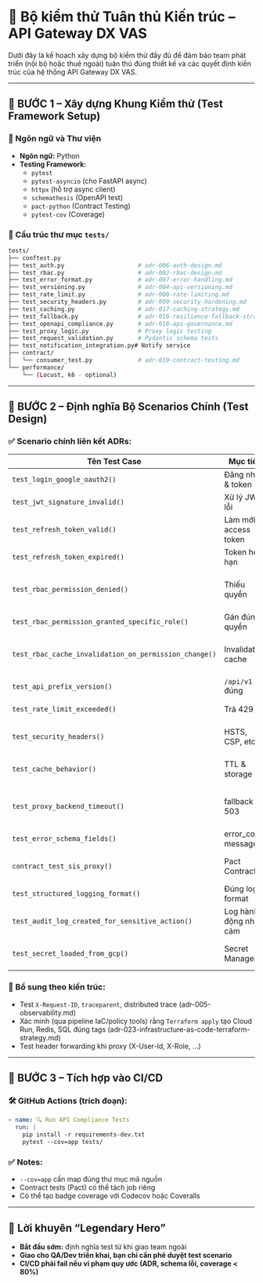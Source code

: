 # 🧪 Bộ kiểm thử Tuân thủ Kiến trúc – API Gateway DX VAS

Dưới đây là kế hoạch xây dựng bộ kiểm thử đầy đủ để đảm bảo team phát triển (nội bộ hoặc thuê ngoài) tuân thủ đúng thiết kế và các quyết định kiến trúc của hệ thống API Gateway DX VAS.

---

## 🔹 BƯỚC 1 – Xây dựng Khung Kiểm thử (Test Framework Setup)

### 🔧 Ngôn ngữ và Thư viện
- **Ngôn ngữ:** Python
- **Testing Framework:**
  - `pytest`
  - `pytest-asyncio` (cho FastAPI async)
  - `httpx` (hỗ trợ async client)
  - `schemathesis` (OpenAPI test)
  - `pact-python` (Contract Testing)
  - `pytest-cov` (Coverage)

### 📁 Cấu trúc thư mục `tests/`
```bash
tests/
├── conftest.py
├── test_auth.py                     # adr-006-auth-design.md
├── test_rbac.py                     # adr-002-rbac-design.md
├── test_error_format.py             # adr-007-error-handling.md
├── test_versioning.py               # adr-004-api-versioning.md
├── test_rate_limit.py               # adr-008-rate-limiting.md
├── test_security_headers.py         # adr-009-security-hardening.md
├── test_caching.py                  # adr-017-caching-strategy.md
├── test_fallback.py                 # adr-016-resilience-fallback-strategy.md
├── test_openapi_compliance.py       # adr-018-api-governance.md
├── test_proxy_logic.py              # Proxy logic testing
├── test_request_validation.py       # Pydantic schema tests
├── test_notification_integration.py# Notify service
├── contract/
│   └── consumer_test.py             # adr-019-contract-testing.md
└── performance/
    └── (Locust, k6 - optional)
```

---

## 🔹 BƯỚC 2 – Định nghĩa Bộ Scenarios Chính (Test Design)

### ✅ Scenario chính liên kết ADRs:
| Tên Test Case | Mục tiêu | ADR liên quan |
|---------------|----------|----------------|
| `test_login_google_oauth2()` | Đăng nhập & token | adr-006-auth-design.md |
| `test_jwt_signature_invalid()` | Xử lý JWT lỗi | adr-006-auth-design.md |
| `test_refresh_token_valid()` | Làm mới access token | adr-006-auth-design.md |
| `test_refresh_token_expired()` | Token hết hạn | adr-006-auth-design.md |
| `test_rbac_permission_denied()` | Thiếu quyền | adr-002-rbac-design.md, adr-007-error-handling.md |
| `test_rbac_permission_granted_specific_role()` | Gán đúng quyền | adr-002-rbac-design.md |
| `test_rbac_cache_invalidation_on_permission_change()` | Invalidate cache | adr-002-rbac-design.md, adr-017-caching-strategy.md |
| `test_api_prefix_version()` | `/api/v1` đúng | adr-004-api-versioning.md |
| `test_rate_limit_exceeded()` | Trả 429 | adr-008-rate-limiting.md |
| `test_security_headers()` | HSTS, CSP, etc. | adr-009-security-hardening.md |
| `test_cache_behavior()` | TTL & storage | adr-017-caching-strategy.md |
| `test_proxy_backend_timeout()` | fallback 503 | adr-016-resilience-fallback-strategy.md |
| `test_error_schema_fields()` | error_code, message... | adr-007-error-handling.md |
| `contract_test_sis_proxy()` | Pact Contract | adr-019-contract-testing.md |
| `test_structured_logging_format()` | Đúng log format | adr-005-observability.md |
| `test_audit_log_created_for_sensitive_action()` | Log hành động nhạy cảm | adr-012-audit-logging.md |
| `test_secret_loaded_from_gcp()` | Secret Manager | adr-011-secrets-rotation.md |

### 🔎 Bổ sung theo kiến trúc:
- Test `X-Request-ID`, `traceparent`, distributed trace (adr-005-observability.md)
- Xác minh (qua pipeline IaC/policy tools) rằng `Terraform apply` tạo Cloud Run, Redis, SQL đúng tags (adr-023-infrastructure-as-code-terraform-strategy.md)
- Test header forwarding khi proxy (X-User-Id, X-Role, ...)

---

## 🔹 BƯỚC 3 – Tích hợp vào CI/CD

### 🛠 GitHub Actions (trích đoạn):
```yaml
- name: 🔍 Run API Compliance Tests
  run: |
    pip install -r requirements-dev.txt
    pytest --cov=app tests/
```

### ✅ Notes:
- `--cov=app` cần map đúng thư mục mã nguồn
- Contract tests (Pact) có thể tách job riêng
- Có thể tạo badge coverage với Codecov hoặc Coveralls

---

## 🎯 Lời khuyên “Legendary Hero”

- **Bắt đầu sớm:** định nghĩa test từ khi giao team ngoài
- **Giao cho QA/Dev triển khai, bạn chỉ cần phê duyệt test scenario**
- **CI/CD phải fail nếu vi phạm quy ước (ADR, schema lỗi, coverage < 80%)**